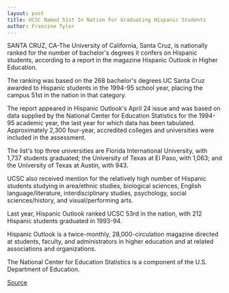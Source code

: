 ```yaml
---
layout: post
title: UCSC Named 51st In Nation For Graduating Hispanic Students
author: Francine Tyler
---
```


SANTA CRUZ, CA-The University of California, Santa Cruz, is nationally ranked for the number of bachelor's degrees it confers on Hispanic students, according to a report in the magazine Hispanic Outlook in Higher Education.

The ranking was based on the 268 bachelor's degrees UC Santa Cruz awarded to Hispanic students in the 1994-95 school year, placing the campus 51st in the nation in that category.

The report appeared in Hispanic Outlook's April 24 issue and was based on data supplied by the National Center for Education Statistics for the 1994-95 academic year, the last year for which data has been tabulated. Approximately 2,300 four-year, accredited colleges and universities were included in the assessment.

The list's top three universities are Florida International University, with 1,737 students graduated; the University of Texas at El Paso, with 1,063; and the University of Texas at Austin, with 943.

UCSC also received mention for the relatively high number of Hispanic students studying in area/ethnic studies, biological sciences, English language/literature, interdisciplinary studies, psychology, social sciences/history, and visual/performing arts.

Last year, Hispanic Outlook ranked UCSC 53rd in the nation, with 212 Hispanic students graduated in 1993-94.

Hispanic Outlook is a twice-monthly, 28,000-circulation magazine directed at students, faculty, and administrators in higher education and at related associations and organizations.

The National Center for Education Statistics is a component of the U.S. Department of Education.

[Source](http://www1.ucsc.edu/news_events/press_releases/archive/97-98/05-98/050698-UCSC_named_51st_in_.html "Permalink to 050698-UCSC_named_51st_in_")
